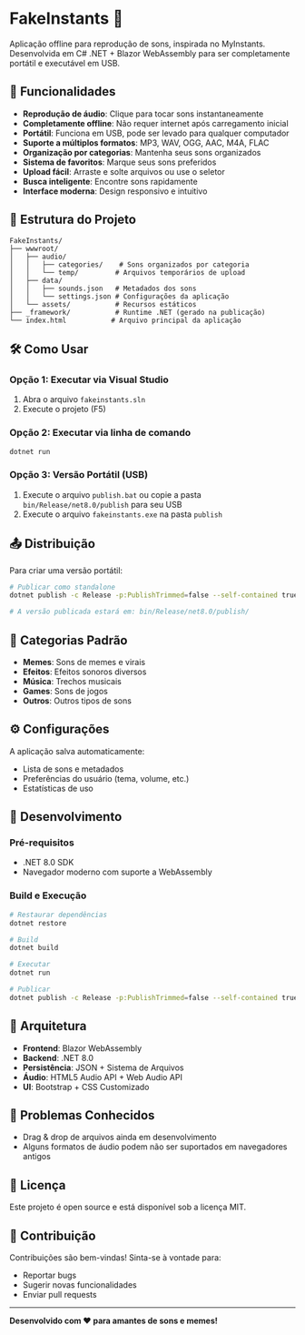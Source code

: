 # FakeInstants 🎵

Aplicação offline para reprodução de sons, inspirada no MyInstants. Desenvolvida em C# .NET + Blazor WebAssembly para ser completamente portátil e executável em USB.

## 🚀 Funcionalidades

- **Reprodução de áudio**: Clique para tocar sons instantaneamente
- **Completamente offline**: Não requer internet após carregamento inicial
- **Portátil**: Funciona em USB, pode ser levado para qualquer computador
- **Suporte a múltiplos formatos**: MP3, WAV, OGG, AAC, M4A, FLAC
- **Organização por categorias**: Mantenha seus sons organizados
- **Sistema de favoritos**: Marque seus sons preferidos
- **Upload fácil**: Arraste e solte arquivos ou use o seletor
- **Busca inteligente**: Encontre sons rapidamente
- **Interface moderna**: Design responsivo e intuitivo

## 📁 Estrutura do Projeto

```
FakeInstants/
├── wwwroot/
│   ├── audio/
│   │   ├── categories/    # Sons organizados por categoria
│   │   └── temp/         # Arquivos temporários de upload
│   ├── data/
│   │   ├── sounds.json   # Metadados dos sons
│   │   └── settings.json # Configurações da aplicação
│   └── assets/           # Recursos estáticos
├── _framework/           # Runtime .NET (gerado na publicação)
└── index.html           # Arquivo principal da aplicação
```

## 🛠️ Como Usar

### Opção 1: Executar via Visual Studio
1. Abra o arquivo `fakeinstants.sln`
2. Execute o projeto (F5)

### Opção 2: Executar via linha de comando
```bash
dotnet run
```

### Opção 3: Versão Portátil (USB)
1. Execute o arquivo `publish.bat` ou copie a pasta `bin/Release/net8.0/publish` para seu USB
2. Execute o arquivo `fakeinstants.exe` na pasta `publish`

## 📤 Distribuição

Para criar uma versão portátil:

```bash
# Publicar como standalone
dotnet publish -c Release -p:PublishTrimmed=false --self-contained true -r win-x64

# A versão publicada estará em: bin/Release/net8.0/publish/
```

## 🎯 Categorias Padrão

- **Memes**: Sons de memes e virais
- **Efeitos**: Efeitos sonoros diversos
- **Música**: Trechos musicais
- **Games**: Sons de jogos
- **Outros**: Outros tipos de sons

## ⚙️ Configurações

A aplicação salva automaticamente:
- Lista de sons e metadados
- Preferências do usuário (tema, volume, etc.)
- Estatísticas de uso

## 🔧 Desenvolvimento

### Pré-requisitos
- .NET 8.0 SDK
- Navegador moderno com suporte a WebAssembly

### Build e Execução
```bash
# Restaurar dependências
dotnet restore

# Build
dotnet build

# Executar
dotnet run

# Publicar
dotnet publish -c Release -p:PublishTrimmed=false --self-contained true -r win-x64
```

## 📝 Arquitetura

- **Frontend**: Blazor WebAssembly
- **Backend**: .NET 8.0
- **Persistência**: JSON + Sistema de Arquivos
- **Áudio**: HTML5 Audio API + Web Audio API
- **UI**: Bootstrap + CSS Customizado

## 🐛 Problemas Conhecidos

- Drag & drop de arquivos ainda em desenvolvimento
- Alguns formatos de áudio podem não ser suportados em navegadores antigos

## 📄 Licença

Este projeto é open source e está disponível sob a licença MIT.

## 🤝 Contribuição

Contribuições são bem-vindas! Sinta-se à vontade para:
- Reportar bugs
- Sugerir novas funcionalidades
- Enviar pull requests

---

**Desenvolvido com ❤️ para amantes de sons e memes!**

